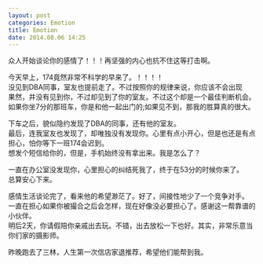 ```yaml
---
layout: post
categories: Emotion
title: Emotion
date: 2014.08.06 14:25
---
```


众人开始谈论你的感情了！！！再坚强的内心也抗不住这等打击啊。

今天早上，174竟然非常不科学的早来了。！！！！<br>
没见到DBA同事，室友也提前走了。不过按照你的规律来说，你应该不会出现<br>
果然，并没有见到你，不过却见到了你的室友。不过这个却是一个最佳判断机会。<br>
如果你坐7分的那班车，你是和他一起出门的;如果见不到，那我的胜算真的很大。

下车之后，貌似隐约发现了DBA的同事，还有他的室友。<br>
最后，连我室友也发现了，却唯独没有发现你。心里有点小开心，但是也还是有点担心，怕你等下一班174会迟到。<br>
想发个短信给你的，但是，手机始终没有拿出来。我是怎么了？<br>

一直在办公室没发现你，心里担心的纠结死我了，终于在53分的时候你来了。<br>
总算安心下来。

感情生活谈论完了，看来他的希望渺茫了。好了，间接性地少了一个竞争对手。<br>
一直在担心如果你被撮合之后会怎样，现在好像没必要担心了。感谢这一帮靠谱的小伙伴。<br>
明后2天，你请假陪你亲戚出去玩。不错，出去放松一下也好。其实，非常乐意当你们家的摄影师。

昨晚跑去了三林，人生第一次信店家退推荐，希望他们能帮到我。